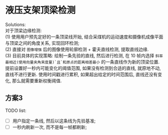# 液压支架顶梁检测    

Solutions:    
对于顶梁边缘检测:    
(1) 使用用户预先定好的一条顶梁线开始, 结合采煤机的运动速度和摄像机成像平面与顶梁之间的角度关系, 实现回环检测;     
(2) 直接对 ``图像增强`` 后的图像使用轮廓检测 + 霍夫直线检测, 提取直线边缘.     
(3) 目前具体的实现策略: 绘制一条先验的直线, 然后进行检测, 在 10 帧内选择 ``斜率最相近(使用向量夹角来度量)`且`和原点的距离相差最小`` 的一条直线作为新的顶梁位置.    
提前设置好一秒内可能变化的阈值范围, 如果没有检测到合适的直线, 就原地不动, 直线不进行更新. 使用时间戳进行累积, 如果超出给定的时间范围后, 直线还没有变化, 那么就需要重新权衡阈值.       

## 方案3   
TODO list:    
- [ ] 用户指定一条线, 然后以这条线为先验基准;   
- [ ] 一秒内刷新一次, 而不是每一帧都刷新;   

